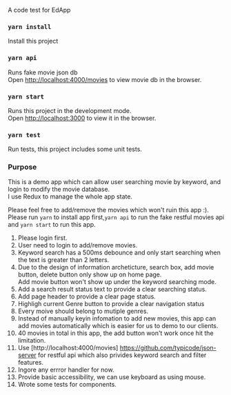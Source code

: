 A code test for EdApp

### `yarn install `
Install this project

### `yarn api`
Runs fake movie json db<br>
Open [http://localhost:4000/movies](http://localhost:4000/movies) to view movie db in the browser.
### `yarn start `
Runs this project in the development mode.<br>
Open [http://localhost:3000](http://localhost:3000) to view it in the browser.


### `yarn test`
Run tests, this project includes some unit tests.


### Purpose
This is a demo app which can allow user searching movie by keyword, and login to modify the movie database.<br>
I use Redux to manage the whole app state.

Please feel free to add/remove the movies which won't ruin this app :).
Please run `yarn` to install app first,`yarn api` to run the fake restful movies api and `yarn start` to run this app. 
1. Please login first.<br>
2. User need to login to add/remove movies.<br>
3. Keyword search has a 500ms debounce and only start searching when the text is greater than 2 letters.<br>
4. Due to the design of information archeticture, search box, add movie button, delete button only show up on home page.<br>
Add movie button won't show up under the keyword searching mode.<br>
5. Add a search result status text to provide a clear searching status.<br>
6. Add page header to provide a clear page status.<br>
7. Highligh current Genre button to provide a clear navigation status<br>
8. Every moive should belong to mutiple genres.<br>
9. Instead of manually keyin infomation to add new movies, this app can add movies automatically which is easier for us to demo to our clients.
10. 40 movies in total in this app, the add button won't work once hit the limitation.<br>
11. Use [http://localhost:4000/movies] https://github.com/typicode/json-server  for restful api which also privides keyword search and filter features.<br>
12. Ingore any errror handler for now.<br>
13. Provide basic accessibility, we can use keyboard as using mouse.<br>
14. Wrote some tests for components.<br>


